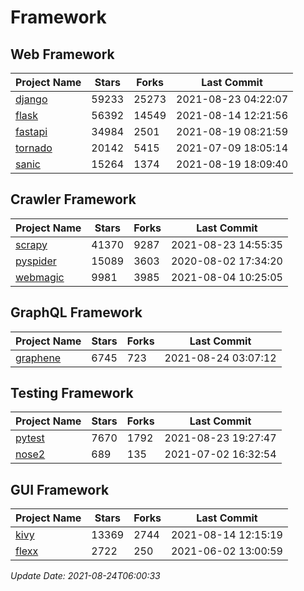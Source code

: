 # Framework

## Web Framework
| Project Name | Stars | Forks | Last Commit |
| ------------ | ----- | ----- | ----------- |
| [django](https://github.com/django/django) | 59233 | 25273 | 2021-08-23 04:22:07 |
| [flask](https://github.com/pallets/flask) | 56392 | 14549 | 2021-08-14 12:21:56 |
| [fastapi](https://github.com/tiangolo/fastapi) | 34984 | 2501 | 2021-08-19 08:21:59 |
| [tornado](https://github.com/tornadoweb/tornado) | 20142 | 5415 | 2021-07-09 18:05:14 |
| [sanic](https://github.com/sanic-org/sanic) | 15264 | 1374 | 2021-08-19 18:09:40 |

## Crawler Framework
| Project Name | Stars | Forks | Last Commit |
| ------------ | ----- | ----- | ----------- |
| [scrapy](https://github.com/scrapy/scrapy) | 41370 | 9287 | 2021-08-23 14:55:35 |
| [pyspider](https://github.com/binux/pyspider) | 15089 | 3603 | 2020-08-02 17:34:20 |
| [webmagic](https://github.com/code4craft/webmagic) | 9981 | 3985 | 2021-08-04 10:25:05 |

## GraphQL Framework
| Project Name | Stars | Forks | Last Commit |
| ------------ | ----- | ----- | ----------- |
| [graphene](https://github.com/graphql-python/graphene) | 6745 | 723 | 2021-08-24 03:07:12 |

## Testing Framework
| Project Name | Stars | Forks | Last Commit |
| ------------ | ----- | ----- | ----------- |
| [pytest](https://github.com/pytest-dev/pytest) | 7670 | 1792 | 2021-08-23 19:27:47 |
| [nose2](https://github.com/nose-devs/nose2) | 689 | 135 | 2021-07-02 16:32:54 |

## GUI Framework
| Project Name | Stars | Forks | Last Commit |
| ------------ | ----- | ----- | ----------- |
| [kivy](https://github.com/kivy/kivy) | 13369 | 2744 | 2021-08-14 12:15:19 |
| [flexx](https://github.com/flexxui/flexx) | 2722 | 250 | 2021-06-02 13:00:59 |

*Update Date: 2021-08-24T06:00:33*